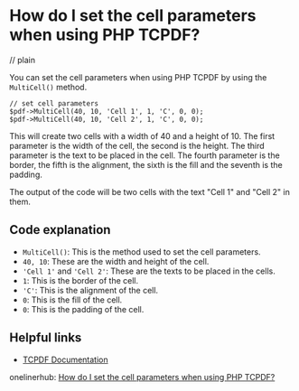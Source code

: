 # How do I set the cell parameters when using PHP TCPDF?
// plain

You can set the cell parameters when using PHP TCPDF by using the `MultiCell()` method.

```
// set cell parameters
$pdf->MultiCell(40, 10, 'Cell 1', 1, 'C', 0, 0);
$pdf->MultiCell(40, 10, 'Cell 2', 1, 'C', 0, 0);
```

This will create two cells with a width of 40 and a height of 10. The first parameter is the width of the cell, the second is the height. The third parameter is the text to be placed in the cell. The fourth parameter is the border, the fifth is the alignment, the sixth is the fill and the seventh is the padding.

The output of the code will be two cells with the text "Cell 1" and "Cell 2" in them.

## Code explanation

- `MultiCell()`: This is the method used to set the cell parameters.
- `40, 10`: These are the width and height of the cell.
- `'Cell 1'` and `'Cell 2'`: These are the texts to be placed in the cells.
- `1`: This is the border of the cell.
- `'C'`: This is the alignment of the cell.
- `0`: This is the fill of the cell.
- `0`: This is the padding of the cell.

## Helpful links
- [TCPDF Documentation](https://tcpdf.org/docs/source_docs/classTCPDF/#ac6f3f12ec30c10246bd681f39f451312)

onelinerhub: [How do I set the cell parameters when using PHP TCPDF?](https://onelinerhub.com/php-tcpdf/how-do-i-set-the-cell-parameters-when-using-php-tcpdf)
